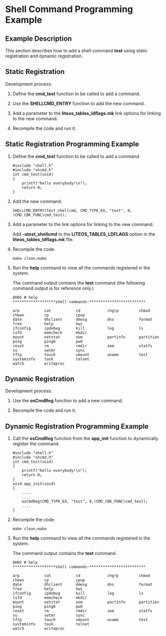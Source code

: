 # Shell Command Programming Example

## Example Description<a name="section87143612316"></a>

This section describes how to add a shell command  **test**  using static registration and dynamic registration.

## Static Registration<a name="section1660495712314"></a>

Development process:

1.  Define the  **cmd\_test**  function to be called to add a command.

2.  Use the  **SHELLCMD\_ENTRY**  function to add the new command.

3.  Add a parameter to the  **liteos\_tables\_ldflags.mk**  link options for linking to the new command.

4.  Recompile the code and run it.


## Static Registration Programming Example<a name="section1233411684113"></a>

1.  Define the  **cmd\_test**  function to be called to add a command.

    ```
    #include "shell.h" 
    #include "shcmd.h"  
    int cmd_test(void) 
    {     
        printf("hello everybody!\n");     
        return 0; 
    }
    ```

2.  Add the new command.

    ```
    SHELLCMD_ENTRY(test_shellcmd, CMD_TYPE_EX, "test", 0, (CMD_CBK_FUNC)cmd_test);
    ```

3.  Add a parameter to the link options for linking to the new command.

    Add  **-utest\_shellcmd**  to the  **LITEOS\_TABLES\_LDFLAGS**  option in the  **liteos\_tables\_ldflags.mk**  file.

4.  Recompile the code.

    ```
    make clean;make
    ```

5.  Run the  **help**  command to view all the commands registered in the system.

    The command output contains the  **test**  command \(the following command output is for reference only.\)

    ```
    OHOS # help
    *******************shell commands:*************************
    
    arp           cat           cd            chgrp         chmod         chown         cp            cpup          
    date          dhclient      dmesg         dns           format        free          help          hwi           
    ifconfig      ipdebug       kill          log           ls            lsfd          memcheck      mkdir         
    mount         netstat       oom           partinfo      partition     ping          ping6         pwd           
    reset         rm            rmdir         sem           statfs        su            swtmr         sync          
    tftp          touch         umount        uname         test         systeminfo    task          telnet        
    watch         writeproc     
    ```


## Dynamic Registration<a name="section6804126192412"></a>

Development process:

1.  Use the  **osCmdReg**  function to add a new command.

2.  Recompile the code and run it.


## Dynamic Registration Programming Example<a name="section2335121613418"></a>

1.  Call the  **osCmdReg**  function from the  **app\_init**  function to dynamically register the command.

    ```
    #include "shell.h" 
    #include "shcmd.h"  
    int cmd_test(void) 
    {     
        printf("hello everybody!\n");     
        return 0; 
    }  
    void app_init(void) 
    {      
        ....      
        ....      
        osCmdReg(CMD_TYPE_EX, "test", 0,(CMD_CBK_FUNC)cmd_test);      
        .... 
    }
    ```

2.  Recompile the code.

    ```
    make clean;make
    ```

3.  Run the  **help**  command to view all the commands registered in the system.

    The command output contains the  **test**  command.

    ```
    OHOS # help
    *******************shell commands:*************************
    
    arp           cat           cd            chgrp         chmod         chown         cp            cpup          
    date          dhclient      dmesg         dns           format        free          help          hwi           
    ifconfig      ipdebug       kill          log           ls            lsfd          memcheck      mkdir         
    mount         netstat       oom           partinfo      partition     ping          ping6         pwd           
    reset         rm            rmdir         sem           statfs        su            swtmr         sync          
    tftp          touch         umount        uname         test          systeminfo    task          telnet        
    watch         writeproc     
    ```


